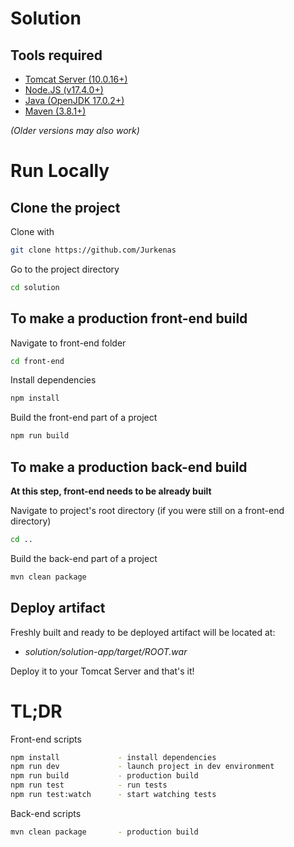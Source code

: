 # Solution


## Tools required

- [Tomcat Server (10.0.16+)](https://tomcat.apache.org/download-10.cgi)
- [Node.JS (v17.4.0+)](https://nodejs.org/en/download/current/)
- [Java (OpenJDK 17.0.2+)](https://jdk.java.net/17/)
- [Maven (3.8.1+)](https://maven.apache.org/download.cgi)

*(Older versions may also work)*

# Run Locally

## Clone the project

Clone with

```bash
git clone https://github.com/Jurkenas
```

Go to the project directory

```bash
cd solution
```


## To make a production front-end build
Navigate to front-end folder

```bash
cd front-end
```
Install dependencies
```bash
npm install
```
Build the front-end part of a project
```bash
npm run build
```


## To make a production back-end build
**At this step, front-end needs to be already built**

Navigate to project's root directory (if you were still on a front-end directory)
```bash
cd ..
```

Build the back-end part of a project
```bash
mvn clean package
```

## Deploy artifact

Freshly built and ready to be deployed artifact will be located at:

- *solution/solution-app/target/ROOT.war*

Deploy it to your Tomcat Server and that's it!



# TL;DR

Front-end scripts
```bash
npm install             - install dependencies
npm run dev             - launch project in dev environment
npm run build           - production build
npm run test            - run tests
npm run test:watch      - start watching tests
```

Back-end scripts
```bash
mvn clean package       - production build
```
